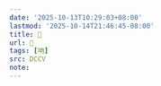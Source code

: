 ```yaml
---
date: '2025-10-13T10:29:03+08:00'
lastmod: '2025-10-14T21:46:45-08:00'
title: 􂨪
url: 􂨪
tags: [呥]
src: DCCV
note:
---
```

